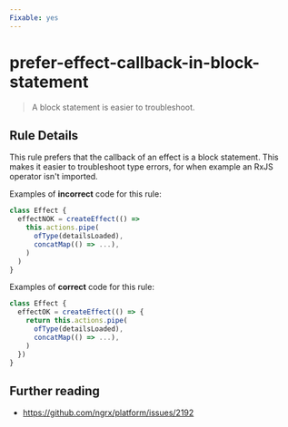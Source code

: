 ```yaml
---
Fixable: yes
---
```


# prefer-effect-callback-in-block-statement

> A block statement is easier to troubleshoot.

<!-- Everything above this generated, do not edit -->
<!-- MANUAL-DOC:START -->

## Rule Details

This rule prefers that the callback of an effect is a block statement.
This makes it easier to troubleshoot type errors, for when example an RxJS operator isn't imported.

Examples of **incorrect** code for this rule:

```ts
class Effect {
  effectNOK = createEffect(() =>
    this.actions.pipe(
      ofType(detailsLoaded),
      concatMap(() => ...),
    )
  )
}
```

Examples of **correct** code for this rule:

```ts
class Effect {
  effectOK = createEffect(() => {
    return this.actions.pipe(
      ofType(detailsLoaded),
      concatMap(() => ...),
    )
  })
}
```

## Further reading

- https://github.com/ngrx/platform/issues/2192
